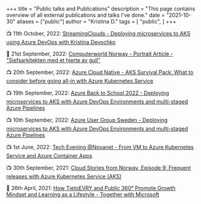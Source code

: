 +++
title = "Public talks and Publications"
description = "This page contains overview of all external publications and talks I've done."
date = "2021-10-30"
aliases = ["public"]
author = "Kristina D."
tags = [
    "public",
]
+++

📺 11th October, 2022: [StreamingClouds - Deploying microservices to AKS using Azure DevOps with Kristina Devochko](https://youtu.be/kwCcnojRXdM)

📝 21st September, 2022: [Computerworld Norway - Portrait Article - "Sjefsarkitekten med et hjerte av gull"](https://www.cw.no/portrettet/sjefsarkitekten-med-et-hjerte-av-gull/2107676)

📺 20th September, 2022: [Azure Cloud Native - AKS Survival Pack: What to consider before going all-in with Azure Kubernetes Service](https://youtu.be/luzZYeSwM-E)

📺 19th September, 2022: [Azure Back to School 2022 - Deploying microservices to AKS with Azure DevOps Environments and multi-staged Azure Pipelines](https://youtu.be/ASYY7ZUDjVA)

📺 10th September, 2022: [Azure User Group Sweden - Deploying microservices to AKS with Azure DevOps Environments and multi-staged Azure Pipelines](https://www.meetup.com/azureusergroupsundsvallsverige/events/288300260)

📺 1st June, 2022: [Tech Evening @Novanet - From VM to Azure Kubernetes Service and Azure Container Apps](https://www.linkedin.com/posts/novanet-as_azure-kubernetes-bicep-activity-6939949494742466561-otUj?utm_source=linkedin_share&utm_medium=member_desktop_web)

📺 30th September, 2021: [Cloud Stories from Norway, Episode 9: Frequent releases with Azure Kubernetes Service (AKS)](https://pulse.microsoft.com/nb-no/transform-nb-no/na/fa2-recap-of-cloud-stories-from-norway-episode-9-frequent-releases-with-aks-and-saving-the-world-with-serverless-in-tietoevry/)

📝 26th April, 2021: [How TietoEVRY and Public 360° Promote Growth Mindset and Learning as a Lifestyle - Together with Microsoft](https://www.microsoftpartnercommunity.com/t5/Arrangementer-oppl%C3%A6ringskurs/How-TietoEVRY-and-Public-360-Promote-Growth-Mindset-and-Learning/td-p/40451)